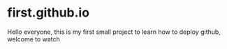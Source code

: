 # first.github.io


Hello everyone, this is my first small project to learn how to deploy github, welcome to watch
